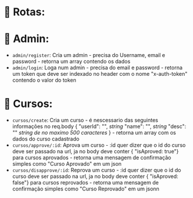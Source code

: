 # :hammer: Rotas:

# :hammer: Admin:
- `admin/register`: Cria um admin - precisa do Username, email e password - retorna um array contendo os dados
- `admin/login`: Loga num admin - precisa do email e password - retorna um token que deve ser indexado no header com o nome "x-auth-token" contendo o valor do token

# :hammer: Cursos:
- `cursos/create`: Cria um curso -  é nescessario das seguintes informações no req.body {
"userId": "", *string*
"name": "", *string*
"desc": "" *string de no maximo 500 caracteres*
} - retorna um array com os dados do curso cadastrado
- `cursos/approve/:id`: Aprova um curso - :id quer dizer que o id do curso deve ser passado na url, ja no body deve conter {
    "isAproved: true"} para cursos aprovados - retorna uma mensagem de confirmação simples como "Curso Aprovado" em um json
- `cursos/disapprove/:id`: Reprova um curso - :id quer dizer que o id do curso deve ser passado na url, ja no body deve conter {
    "isAproved: false"} para cursos reprovados - retorna uma mensagem de confirmação simples como "Curso Reprovado" em um jsonn
